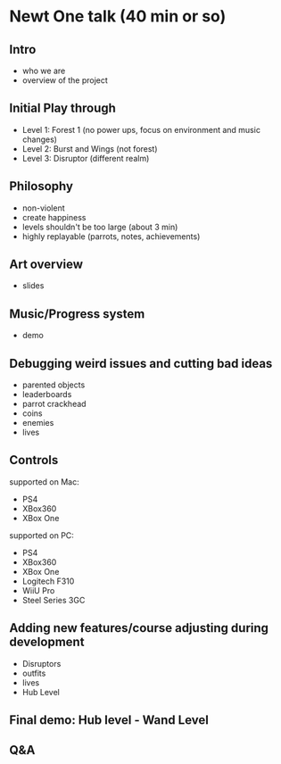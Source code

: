 Newt One talk (40 min or so)
============================

Intro 
-----
* who we are
* overview of the project

Initial Play through
--------------------
* Level 1: Forest 1 (no power ups, focus on environment and music changes)
* Level 2: Burst and Wings (not forest)
* Level 3: Disruptor (different realm)

Philosophy
----------
* non-violent
* create happiness
* levels shouldn't be too large (about 3 min)
* highly replayable (parrots, notes, achievements)

Art overview
------------
* slides

Music/Progress system
---------------------
* demo

Debugging weird issues and cutting bad ideas
--------------------------------------------
* parented objects
* leaderboards
* parrot crackhead
* coins
* enemies
* lives

Controls
--------
supported on Mac:
* PS4
* XBox360
* XBox One

supported on PC:
* PS4
* XBox360
* XBox One
* Logitech F310
* WiiU Pro 
* Steel Series 3GC

Adding new features/course adjusting during development
-------------------------------------------------------
* Disruptors
* outfits
* lives
* Hub Level

Final demo: Hub level - Wand Level
----------------------------------

Q&A
---
